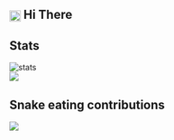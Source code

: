 <h2><img align=center src="https://em-content.zobj.net/source/noto-emoji-animations/344/waving-hand_light-skin-tone_1f44b-1f3fb_1f3fb.gif" width="20px"> Hi There</h2>
<h2>Stats</h2>
<div>
  <!--img alt ="stats" src="https://github-readme-stats.vercel.app/api?username=meesam4687&show_icons=true&locale=en&theme=tokyonight&hide_border=true&count_private=true&include_all_commits=true"-->
  <img alt='stats' src='https://github-profile-summary-cards.vercel.app/api/cards/profile-details?username=Daamin909&theme=tokyonight'>
  <br>
  <img src="https://github-readme-streak-stats.herokuapp.com/?user=meesam4687&theme=tokyonight&hide_border=true&count_private=true&include_all_commits=true">
  <br>
</div>
<h2>Snake eating contributions</h2>
<img src="https://raw.githubusercontent.com/Daamin909/Daamin909/output/github-contribution-grid-snake-dark.svg">
